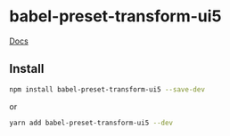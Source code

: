 
# babel-preset-transform-ui5

[Docs](../../README.md)

## Install

```sh
npm install babel-preset-transform-ui5 --save-dev
```

or

```sh
yarn add babel-preset-transform-ui5 --dev
```
